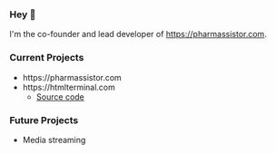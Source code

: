 ### Hey 👋
I'm the co-founder and lead developer of https://pharmassistor.com.

### Current Projects
<ul>
  <li>
    https://pharmassistor.com
  </li>
  <li>
    https://htmlterminal.com
    <ul>
      <li>
        <a target="_blank" rel="noopener noreferrer" href="https://github.com/richiecc/html-terminal-src">Source code</a>
      </li>
    </ul>
  </li>
</ul>


### Future Projects
<ul>
  <li>
    Media streaming
  </li>
</ul>
